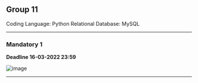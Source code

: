 ## Group 11

Coding Language: Python
Relational Database: MySQL 

---

### Mandatory 1 
**Deadline 16-03-2022 23:59**

![image](https://user-images.githubusercontent.com/89907196/154810768-b7d94e8c-58fe-4ba3-8809-cbc81cb52a2b.png)

---


